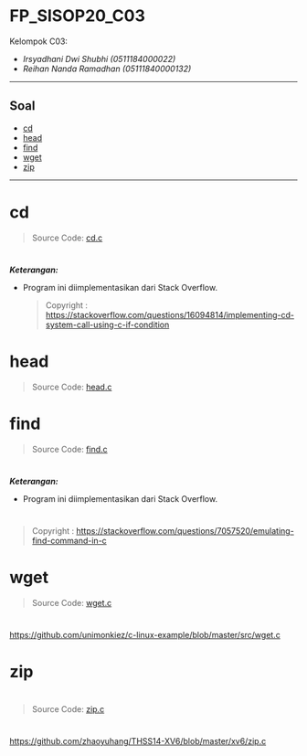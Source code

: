 # FP_SISOP20_C03
Kelompok C03:
* _Irsyadhani Dwi Shubhi (0511184000022)_
* _Reihan Nanda Ramadhan (05111840000132)_

----------------------------------------------------------------
## Soal
* [cd](#cd)
* [head](#head)
* [find](#find)
* [wget](#wget)
* [zip](#zip)
----------------------------------------------------------------
# cd
   > Source Code: [cd.c](https://github.com/irsyadhani22/FP_SISOP20_C03/blob/master/cd.c)
#
   _**Keterangan:**_
* Program ini diimplementasikan dari Stack Overflow.
   > Copyright : https://stackoverflow.com/questions/16094814/implementing-cd-system-call-using-c-if-condition
#

# head
   > Source Code: [head.c](https://github.com/irsyadhani22/FP_SISOP20_C03/blob/master/head.c)
#

# find
   > Source Code: [find.c](https://github.com/irsyadhani22/FP_SISOP20_C03/blob/master/find.c)
#
   _**Keterangan:**_
* Program ini diimplementasikan dari Stack Overflow. 
#
   > Copyright : https://stackoverflow.com/questions/7057520/emulating-find-command-in-c
#

# wget
   > Source Code: [wget.c](https://github.com/irsyadhani22/FP_SISOP20_C03/blob/master/wget.c)
#
https://github.com/unimonkiez/c-linux-example/blob/master/src/wget.c
#
# zip
#
   > Source Code: [zip.c](https://github.com/irsyadhani22/FP_SISOP20_C03/blob/master/zip.c)
#
 https://github.com/zhaoyuhang/THSS14-XV6/blob/master/xv6/zip.c

